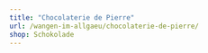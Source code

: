 ```yaml
---
title: "Chocolaterie de Pierre"
url: /wangen-im-allgaeu/chocolaterie-de-pierre/
shop: Schokolade
---
```

